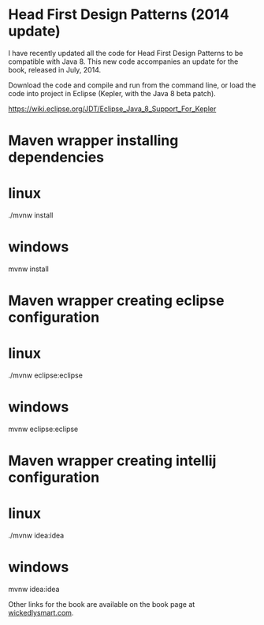 # Head First Design Patterns (2014 update)

I have recently updated all the code for Head First Design Patterns to be compatible
with Java 8. This new code accompanies an update for the book, released in July, 2014.

Download the code and compile and run from the command line, or load the code into 
project in Eclipse (Kepler, with the Java 8 beta patch).

https://wiki.eclipse.org/JDT/Eclipse_Java_8_Support_For_Kepler

# Maven wrapper installing dependencies

# linux
./mvnw install

# windows
mvnw install


# Maven wrapper creating eclipse configuration

# linux
./mvnw eclipse:eclipse

# windows
mvnw eclipse:eclipse


# Maven wrapper creating intellij configuration

# linux
./mvnw idea:idea

# windows
mvnw idea:idea


Other links for the book are available on the book page at <a href="http://wickedlysmart.com/head-first-design-patterns/">wickedlysmart.com</a>.

